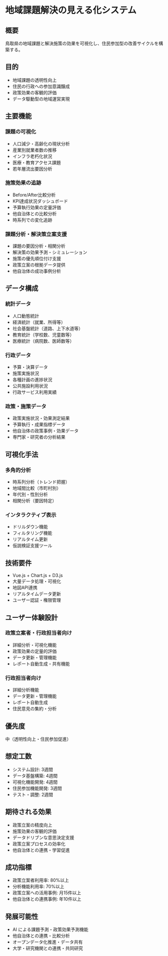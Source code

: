 # 地域課題解決の見える化システム

## 概要
鳥取県の地域課題と解決施策の効果を可視化し、住民参加型の改善サイクルを構築する。

## 目的
- 地域課題の透明性向上
- 住民の行政への参加意識醸成
- 政策効果の客観的評価
- データ駆動型の地域運営実現

## 主要機能
### 課題の可視化
- 人口減少・高齢化の現状分析
- 産業別就業者数の推移
- インフラ老朽化状況
- 医療・教育アクセス課題
- 若年層流出要因分析

### 施策効果の追跡
- Before/After比較分析
- KPI達成状況ダッシュボード
- 予算執行効果の定量評価
- 他自治体との比較分析
- 時系列での変化追跡

### 課題分析・解決策立案支援
- 課題の要因分析・相関分析
- 解決策の効果予測・シミュレーション
- 施策の優先順位付け支援
- 政策立案の根拠データ提供
- 他自治体の成功事例分析

## データ構成
### 統計データ
- 人口動態統計
- 経済統計（就業、所得等）
- 社会基盤統計（道路、上下水道等）
- 教育統計（学校数、児童数等）
- 医療統計（病院数、医師数等）

### 行政データ
- 予算・決算データ
- 施策実施状況
- 各種計画の進捗状況
- 公共施設利用状況
- 行政サービス利用実績

### 政策・施策データ
- 政策実施状況・効果測定結果
- 予算執行・成果指標データ
- 他自治体の政策事例・効果データ
- 専門家・研究者の分析結果

## 可視化手法
### 多角的分析
- 時系列分析（トレンド把握）
- 地域間比較（市町村別）
- 年代別・性別分析
- 相関分析（要因特定）

### インタラクティブ表示
- ドリルダウン機能
- フィルタリング機能
- リアルタイム更新
- 仮説検証支援ツール

## 技術要件
- Vue.js + Chart.js + D3.js
- 大量データ処理・可視化
- 地図API連携
- リアルタイムデータ更新
- ユーザー認証・権限管理

## ユーザー体験設計
### 政策立案者・行政担当者向け
- 詳細分析・可視化機能
- 政策効果の定量的評価
- データ更新・管理機能
- レポート自動生成・共有機能

### 行政担当者向け
- 詳細分析機能
- データ更新・管理機能
- レポート自動生成
- 住民意見の集約・分析

## 優先度
中（透明性向上・住民参加促進）

## 想定工数
- システム設計: 3週間
- データ基盤構築: 4週間
- 可視化機能開発: 4週間
- 住民参加機能開発: 3週間
- テスト・調整: 2週間

## 期待される効果
- 政策立案の精度向上
- 施策効果の客観的評価
- データドリブンな意思決定支援
- 政策立案プロセスの効率化
- 他自治体との連携・学習促進

## 成功指標
- 政策立案者利用率: 80%以上
- 分析機能利用率: 70%以上
- 政策立案への活用事例: 月15件以上
- 他自治体との連携事例: 年10件以上

## 発展可能性
- AI による課題予測・政策効果予測機能
- 他自治体との連携・比較分析
- オープンデータ化推進・データ共有
- 大学・研究機関との連携・共同研究